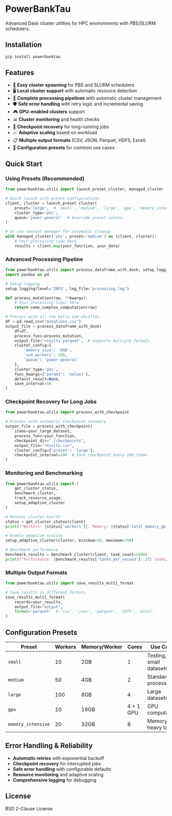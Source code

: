 # PowerBankTau

Advanced Dask cluster utilities for HPC environments with PBS/SLURM schedulers.

## Installation

```bash
pip install powerbanktau
```

## Features

- 🚀 **Easy cluster spawning** for PBS and SLURM schedulers
- 🖥️ **Local cluster support** with automatic resource detection  
- 🔄 **Complete processing pipelines** with automatic cluster management
- 🛡️ **Safe error handling** with retry logic and incremental saving
- 🎮 **GPU-enabled clusters** support
- 📊 **Cluster monitoring** and health checks
- 🔁 **Checkpoint recovery** for long-running jobs
- 📈 **Adaptive scaling** based on workload
- 📋 **Multiple output formats** (CSV, JSON, Parquet, HDF5, Excel)
- 🔧 **Configuration presets** for common use cases

## Quick Start

### Using Presets (Recommended)

```python
from powerbanktau.utils import launch_preset_cluster, managed_cluster

# Quick launch with preset configurations
client, cluster = launch_preset_cluster(
    preset='large',  # 'small', 'medium', 'large', 'gpu', 'memory_intensive'
    cluster_type='pbs',
    queue='power-general'  # Override preset values
)

# Or use context manager for automatic cleanup
with managed_cluster('pbs', preset='medium') as (client, cluster):
    # Your processing code here
    results = client.map(your_function, your_data)
```

### Advanced Processing Pipeline

```python
from powerbanktau.utils import process_dataframe_with_dask, setup_logging
import pandas as pd

# Setup logging
setup_logging(level='INFO', log_file='processing.log')

def process_mutation(row, **kwargs):
    # Your processing logic here
    return some_complex_computation(row)

# Process with all the bells and whistles
df = pd.read_csv("mutations.csv")
output_file = process_dataframe_with_dask(
    df=df,
    process_func=process_mutation,
    output_file="results.parquet",  # Supports multiple formats
    cluster_config={
        'memory_size': '8GB',
        'num_workers': 100,
        'queue': 'power-general'
    },
    cluster_type='pbs',
    func_kwargs={'param1': 'value1'},
    default_result=None,
    save_interval=50
)
```

### Checkpoint Recovery for Long Jobs

```python
from powerbanktau.utils import process_with_checkpoint

# Process with automatic checkpoint recovery
output_file = process_with_checkpoint(
    items=your_large_dataset,
    process_func=your_function,
    checkpoint_dir="./checkpoints",
    output_file="results.csv",
    cluster_config={'preset': 'large'},
    checkpoint_interval=100  # Save checkpoint every 100 items
)
```

### Monitoring and Benchmarking

```python
from powerbanktau.utils import (
    get_cluster_status, 
    benchmark_cluster,
    track_resource_usage,
    setup_adaptive_cluster
)

# Monitor cluster health
status = get_cluster_status(client)
print(f"Workers: {status['workers']}, Memory: {status['total_memory_gb']:.1f}GB")

# Enable adaptive scaling
setup_adaptive_cluster(cluster, minimum=10, maximum=200)

# Benchmark performance
benchmark_results = benchmark_cluster(client, task_count=1000)
print(f"Performance: {benchmark_results['tasks_per_second']:.1f} tasks/sec")
```

### Multiple Output Formats

```python
from powerbanktau.utils import save_results_multi_format

# Save results in different formats
save_results_multi_format(
    records=your_results,
    output_file="output",
    format='parquet'  # 'csv', 'json', 'parquet', 'hdf5', 'excel'
)
```

## Configuration Presets

| Preset | Workers | Memory/Worker | Cores | Use Case |
|--------|---------|---------------|-------|----------|
| `small` | 10 | 2GB | 1 | Testing, small datasets |
| `medium` | 50 | 4GB | 2 | Standard processing |
| `large` | 100 | 8GB | 4 | Large datasets |
| `gpu` | 10 | 16GB | 4 + 1 GPU | GPU computation |
| `memory_intensive` | 20 | 32GB | 8 | Memory-heavy tasks |

## Error Handling & Reliability

- **Automatic retries** with exponential backoff
- **Checkpoint recovery** for interrupted jobs  
- **Safe error handling** with configurable defaults
- **Resource monitoring** and adaptive scaling
- **Comprehensive logging** for debugging

## License

BSD 2-Clause License